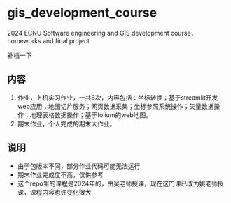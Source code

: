# gis_development_course
2024 ECNU Software engineering and GIS development course，homeworks and final project

补档一下

## 内容
1. 作业，上机实习作业，一共8次，内容包括：坐标转换；基于streamlit开发web应用；地图切片服务；网页数据采集；坐标参照系统操作；矢量数据操作；地理表格数据操作；基于folium的web地图。
2. 期末作业，个人完成的期末大作业。

## 说明 
- 由于包版本不同，部分作业代码可能无法运行
- 期末作业完成度不高，仅供参考
- 这个repo里的课程是2024年的，由吴老师授课，现在这门课已改为姚老师授课，课程内容也许变化很大
